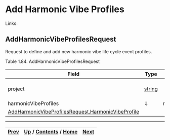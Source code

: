 
# Add Harmonic Vibe Profiles

Links:

## AddHarmonicVibeProfilesRequest

Request to define and add new harmonic vibe life cycle event profiles.

Table 1.84. AddHarmonicVibeProfilesRequest

Field| Type| Label| Description  
---|---|---|---  
project| [string](ch01s11.md "gRPC Scalar Value Types")|  | Sherlock project name.   
harmonicVibeProfiles| ⇓| repeated|  
 | [AddHarmonicVibeProfilesRequest.HarmonicVibeProfile](ch01s06s02s02.md "AddHarmonicVibeProfilesRequest.HarmonicVibeProfile")  
  
  

* * *

[Prev](ch01s06.md) | [Up](ch01s06.md) / [Contents](index.md) / [Home](../../index.htm)|  [Next](ch01s06s02s02.md)  
---|---|---


